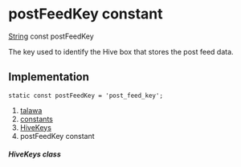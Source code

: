 
<div>

# postFeedKey constant

</div>


[String](https://api.flutter.dev/flutter/dart-core/String-class.html)
const postFeedKey



The key used to identify the Hive box that stores the post feed data.



## Implementation

``` language-dart
static const postFeedKey = 'post_feed_key';
```







1.  [talawa](../../index.md)
2.  [constants](../../constants_constants/)
3.  [HiveKeys](../../constants_constants/HiveKeys-class.md)
4.  postFeedKey constant

##### HiveKeys class







